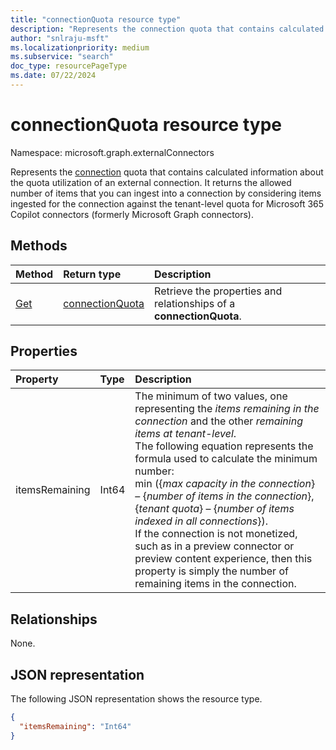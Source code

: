 ```yaml
---
title: "connectionQuota resource type"
description: "Represents the connection quota that contains calculated information about the quota utilization of an external connection."
author: "snlraju-msft"
ms.localizationpriority: medium
ms.subservice: "search"
doc_type: resourcePageType
ms.date: 07/22/2024
---
```


# connectionQuota resource type

Namespace: microsoft.graph.externalConnectors

Represents the [connection](externalconnectors-externalconnection.md) quota that contains calculated information about the quota utilization of an external connection. It returns the allowed number of items that you can ingest into a connection by considering items ingested for the connection against the tenant-level quota for Microsoft 365 Copilot connectors (formerly Microsoft Graph connectors).

## Methods

|Method|Return type|Description|
|:---|:---|:---|
| [Get](../api/externalconnectors-connectionquota-get.md) |[connectionQuota](../resources/externalconnectors-connectionquota.md)| Retrieve the properties and relationships of a **connectionQuota**. |

## Properties

|Property|Type|Description|
|:---|:---|:---|
| itemsRemaining | Int64 | The minimum of two values, one representing the *items remaining in the connection* and the other *remaining items at tenant-level*. <br/>The following equation represents the formula used to calculate the minimum number:<br/> min (\{_&#65279;max capacity in the connection_\} – \{_&#65279;number of items in the connection_\}, \{_&#65279;tenant quota_\} – \{_&#65279;number of items indexed in all connections_\}). <br/>If the connection is not monetized, such as in a preview connector or preview content experience, then this property is simply the number of remaining items in the connection. |

## Relationships

None.

## JSON representation

The following JSON representation shows the resource type.
<!-- {
  "blockType": "resource",
  "keyProperty": "id",
  "@odata.type": "microsoft.graph.externalConnectors.connectionQuota",
  "openType": false
}
-->

``` json
{
  "itemsRemaining": "Int64"
}
```

